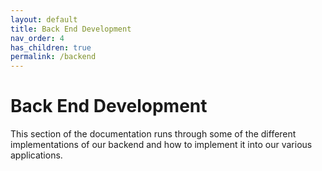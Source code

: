 ```yaml
---
layout: default
title: Back End Development
nav_order: 4
has_children: true
permalink: /backend
---
```


# Back End Development

This section of the documentation runs through some of the different implementations of our backend and how to implement it into our various applications.

